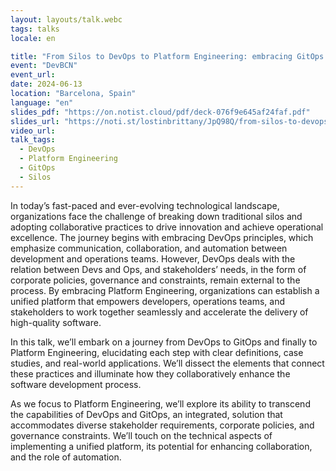 ```yaml
---
layout: layouts/talk.webc
tags: talks
locale: en

title: "From Silos to DevOps to Platform Engineering: embracing GitOps and going behind the hype"
event: "DevBCN"
event_url: 
date: 2024-06-13
location: "Barcelona, Spain"
language: "en"
slides_pdf: "https://on.notist.cloud/pdf/deck-076f9e645af24faf.pdf"
slides_url: "https://noti.st/lostinbrittany/JpQ98Q/from-silos-to-devops-to-platform-engineering-embracing-gitops-and-going-behind-the-hype"
video_url: 
talk_tags:
  - DevOps
  - Platform Engineering
  - GitOps
  - Silos
---
```


In today’s fast-paced and ever-evolving technological landscape, organizations face the challenge of breaking down traditional silos and adopting collaborative practices to drive innovation and achieve operational excellence. The journey begins with embracing DevOps principles, which emphasize communication, collaboration, and automation between development and operations teams. However, DevOps deals with the relation between Devs and Ops, and stakeholders’ needs, in the form of corporate policies, governance and constraints, remain external to the process. By embracing Platform Engineering, organizations can establish a unified platform that empowers developers, operations teams, and stakeholders to work together seamlessly and accelerate the delivery of high-quality software.

In this talk, we’ll embark on a journey from DevOps to GitOps and finally to Platform Engineering, elucidating each step with clear definitions, case studies, and real-world applications. We’ll dissect the elements that connect these practices and illuminate how they collaboratively enhance the software development process.

As we focus to Platform Engineering, we’ll explore its ability to transcend the capabilities of DevOps and GitOps, an integrated, solution that accommodates diverse stakeholder requirements, corporate policies, and governance constraints. We’ll touch on the technical aspects of implementing a unified platform, its potential for enhancing collaboration, and the role of automation.
